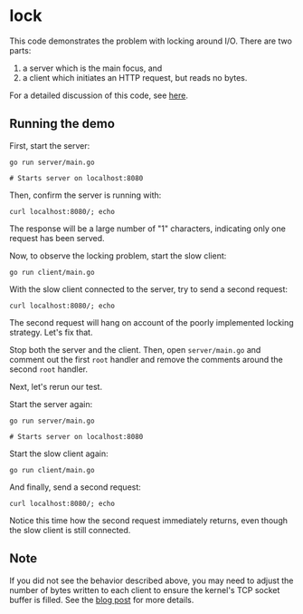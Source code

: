 # lock

This code demonstrates the problem with locking around I/O. There are two parts:

1. a server which is the main focus, and
2. a client which initiates an HTTP request, but reads no bytes.

For a detailed discussion of this code, see [here][blog].

## Running the demo

First, start the server:

```
go run server/main.go

# Starts server on localhost:8080
```

Then, confirm the server is running with:

```
curl localhost:8080/; echo
```

The response will be a large number of "1" characters, indicating only one
request has been served.

Now, to observe the locking problem, start the slow client:

```
go run client/main.go
```

With the slow client connected to the server, try to send a second request:

```
curl localhost:8080/; echo
```

The second request will hang on account of the poorly implemented locking
strategy. Let's fix that.

Stop both the server and the client. Then, open `server/main.go` and comment out the
first `root` handler and remove the comments around the second `root` handler.

Next, let's rerun our test.

Start the server again:

```
go run server/main.go

# Starts server on localhost:8080
```

Start the slow client again:

```
go run client/main.go
```

And finally, send a second request:

```
curl localhost:8080/; echo
```

Notice this time how the second request immediately returns, even though the
slow client is still connected.

## Note

If you did not see the behavior described above, you may need to adjust the
number of bytes written to each client to ensure the kernel's TCP socket buffer
is filled. See the [blog post][blog] for more details.

[blog]: https://commandercoriander.net/blog/2018/04/10/dont-lock-around-io/
